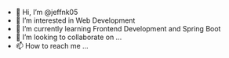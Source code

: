 - 👋 Hi, I’m @jeffnk05
- 👀 I’m interested in Web Development 
- 🌱 I’m currently learning Frontend Development and Spring Boot
- 💞️ I’m looking to collaborate on ...
- 📫 How to reach me ...

<!---
jeffnk05/jeffnk05 is a ✨ special ✨ repository because its `README.md` (this file) appears on your GitHub profile.
You can click the Preview link to take a look at your changes.
--->
